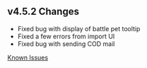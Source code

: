 ## v4.5.2 Changes

* Fixed bug with display of battle pet tooltip
* Fixed a few errors from import UI
* Fixed bug with sending COD mail

[Known Issues](http://support.tradeskillmaster.com/display/KB/TSM4+Currently+Known+Issues)
